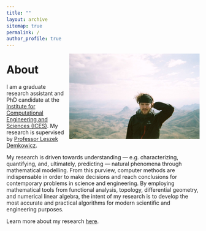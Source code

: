 ```yaml
---
title: ""
layout: archive
sitemap: true
permalink: /
author_profile: true
---
```


<img src="/assets/images/BigBend1.png" width="340px" alt="Brendan Keith" align="right" />

# About

I am a graduate research assistant and PhD candidate at the [Institute for Computational Engineering and Sciences (ICES)](https://www.ices.utexas.edu/).
My research is supervised by [Professor Leszek Demkowicz](http://users.ices.utexas.edu/~leszek/). <br>
<!-- 
I was a [Geophysical Fluid Dynamics fellow](http://www.whoi.edu/gfd/) at the Woods Hole Oceanographic Institution (WHOI) in 2017.
Previously, I obtained a M.Sc. in computational methods in aeronautical engineering from Imperial College London, and bachelor's degrees in both mathematics and mechanical engineering from the Universidad de los Andes (Colombia). -->

My research is driven towards understanding — e.g. characterizing, quantifying, and, ultimately, predicting — natural phenomena through mathematical modelling.
From this purview, computer methods are indispensable in order to make decisions and reach conclusions for contemporary problems in science and engineering.
By employing mathematical tools from functional analysis, topology, differential geometry, and numerical linear algebra, the intent of my research is to develop the most accurate and practical algorithms for modern scientific and engineering purposes.

<!-- Generally speaking, my research deals with the accurate and efficient numerical approximation of solutions to differential equations, especially those which arise in the modelling of complex physical systems.
Therefore, my research often deals with: (a) developing physical models for a given problem at hand; (b) discretizing the chosen model so that it 
I am interested in designing algorithms for these purposes which account for extrinsic outputs of the  -->

Learn more about my research [here](/research/).

<!-- When I'm not doing research I'm probably either playing or watching "fútbol".
My clock definitely stops ticking every four years for the World Cup.
In my free time I also love to watch movies and TV series (advanced user: several thousand hours under my belt), browse youtube, read the news, enjoy books, and watch other sporting events like tennis (all hail Roger Federer) and baseball (go Cards!). -->